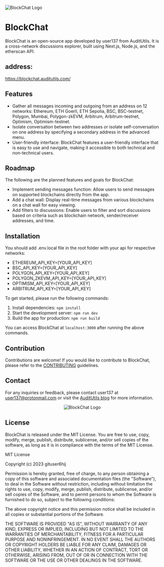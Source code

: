 ![BlockChat Logo](https://github.com/gituser6hij/block-chat-app/blob/main/public/logo_v4_long_01_beta-blue.svg)

# BlockChat

BlockChat is an open-source app developed by user137 from AuditUtils. It is a cross-network discussions explorer, built using Next.js, Node.js, and the etherscan API.

## address:

https://blockchat.auditutils.com/

## Features

- Gather all messages incoming and outgoing from an address on 12 networks: Ethereum, ETH Goerli, ETH Sepolia, BSC, BSC-testnet, Polygon, Mumbai, Polygon-zkEVM, Arbitrum, Arbitrum-testnet, Optimism, Optimism-testnet.
- Isolate conversation between two addresses or isolate self-conversation on one address by specifying a secondary address in the advanced menu.
- User-friendly interface: BlockChat features a user-friendly interface that is easy to use and navigate, making it accessible to both technical and non-technical users.

## Roadmap

The following are the planned features and goals for BlockChat:

- Implement sending messages function: Allow users to send messages on supported blockchains directly from the app.
- Add a chat wall: Display real-time messages from various blockchains on a chat wall for easy viewing.
- Add filters to discussions: Enable users to filter and sort discussions based on criteria such as blockchain network, sender/receiver addresses, and time.

## Installation

You should add .env.local file in the root folder with your api for respective networks:

- ETHEREUM_API_KEY=[YOUR_API_KEY]
- BSC_API_KEY=[YOUR_API_KEY]
- POLYGON_API_KEY=[YOUR_API_KEY]
- POLYGON_ZKEVM_API_KEY=[YOUR_API_KEY]
- OPTIMISM_API_KEY=[YOUR_API_KEY]
- ARBITRUM_API_KEY=[YOUR_API_KEY]

To get started, please run the following commands:

1. Install dependencies: `npm install`
2. Start the development server: `npm run dev`
3. Build the app for production: `npm run build`

You can access BlockChat at `localhost:3000` after running the above commands.

## Contribution

Contributions are welcome! If you would like to contribute to BlockChat, please refer to the [CONTRIBUTING](CONTRIBUTING.md) guidelines.

## Contact

For any inquiries or feedback, please contact user137 at user137@protonmail.com or visit the [AuditUtils blog](https://auditutils.com) for more information.

<div align="center">
<img src="https://github.com/gituser6hij/block-chat-app/blob/main/public/logo_v4_square_01.svg" alt="BlockChat Logo">
</div>

## License

BlockChat is released under the MIT License. You are free to use, copy, modify, merge, publish, distribute, sublicense, and/or sell copies of the software, as long as it is in compliance with the terms of the MIT License.

MIT License

Copyright (c) 2023 gituser6hij

Permission is hereby granted, free of charge, to any person obtaining a copy
of this software and associated documentation files (the "Software"), to deal
in the Software without restriction, including without limitation the rights
to use, copy, modify, merge, publish, distribute, sublicense, and/or sell
copies of the Software, and to permit persons to whom the Software is
furnished to do so, subject to the following conditions:

The above copyright notice and this permission notice shall be included in all
copies or substantial portions of the Software.

THE SOFTWARE IS PROVIDED "AS IS", WITHOUT WARRANTY OF ANY KIND, EXPRESS OR
IMPLIED, INCLUDING BUT NOT LIMITED TO THE WARRANTIES OF MERCHANTABILITY,
FITNESS FOR A PARTICULAR PURPOSE AND NONINFRINGEMENT. IN NO EVENT SHALL THE
AUTHORS OR COPYRIGHT HOLDERS BE LIABLE FOR ANY CLAIM, DAMAGES OR OTHER
LIABILITY, WHETHER IN AN ACTION OF CONTRACT, TORT OR OTHERWISE, ARISING FROM,
OUT OF OR IN CONNECTION WITH THE SOFTWARE OR THE USE OR OTHER DEALINGS IN THE
SOFTWARE.

